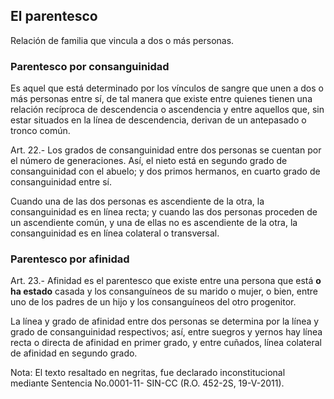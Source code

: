 ## El parentesco
Relación de familia que vincula a dos o más personas.

### Parentesco por consanguinidad
Es aquel que está determinado por los vínculos de sangre que unen a dos o más personas entre sí, de tal manera que existe entre quienes tienen una relación recíproca de descendencia o ascendencia y entre aquellos que, sin estar situados en la línea de descendencia, derivan de un antepasado o tronco común.

Art. 22.- Los grados de consanguinidad entre dos personas se cuentan por el número de generaciones. Así, el nieto está en segundo grado de consanguinidad con el abuelo; y dos primos hermanos, en cuarto grado de consanguinidad entre sí. 

Cuando una de las dos personas es ascendiente de la otra, la consanguinidad es en línea recta; y cuando las dos personas proceden de un ascendiente común, y una de ellas no es ascendiente de la otra, la consanguinidad es en línea colateral o transversal.

### Parentesco por afinidad
Art. 23.- Afinidad es el parentesco que existe entre una persona que está **o ha estado** casada y los consanguíneos de su marido o mujer, o bien, entre uno de los padres de un hijo y los consanguíneos del otro progenitor. 

La línea y grado de afinidad entre dos personas se determina por la línea y grado de consanguinidad respectivos; así, entre suegros y yernos hay línea recta o directa de afinidad en primer grado, y entre cuñados, línea colateral de afinidad en segundo grado.

Nota: El texto resaltado en negritas, fue declarado inconstitucional mediante Sentencia No.0001-11- SIN-CC (R.O. 452-2S, 19-V-2011).
